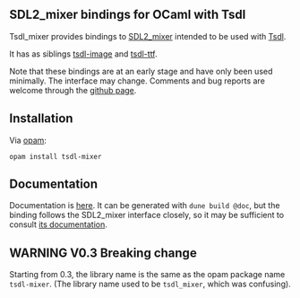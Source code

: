 SDL2\_mixer bindings for OCaml with Tsdl
----------------------------------------

Tsdl\_mixer provides bindings to
[SDL2_mixer](https://www.libsdl.org/projects/SDL_mixer/) intended to
be used with [Tsdl](http://erratique.ch/software/tsdl).

It has as siblings [tsdl-image](https://github.com/sanette/tsdl-image)
and [tsdl-ttf](https://github.com/sanette/tsdl-ttf).

Note that these bindings are at an early stage and have only been used
minimally.  The interface may change.  Comments and bug reports are
welcome through the [github page](https://github.com/sanette/tsdl-mixer).

## Installation

Via [opam](https://opam.ocaml.org/):

    opam install tsdl-mixer

## Documentation

Documentation is
[here](https://sanette.github.io/tsdl-mixer/Mixer/index.html). It can
be generated with `dune build @doc`, but the binding follows the
SDL2_mixer interface closely, so it may be sufficient to consult
[its documentation](https://www.libsdl.org/projects/SDL_mixer/docs/index.html).

## WARNING V0.3 Breaking change

Starting from 0.3, the library name is the same as the opam package
name `tsdl-mixer`. (The library name used to be `tsdl_mixer`, which
was confusing).
